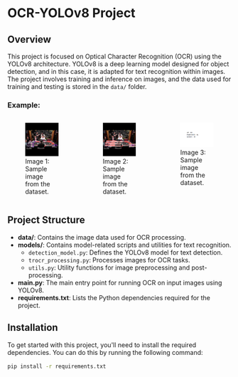 # OCR-YOLOv8 Project

## Overview

This project is focused on Optical Character Recognition (OCR) using the YOLOv8 architecture. YOLOv8 is a deep learning model designed for object detection, and in this case, it is adapted for text recognition within images. The project involves training and inference on images, and the data used for training and testing is stored in the `data/` folder.

### Example:

<p align="center">
  <div style="display: flex; justify-content: center; gap: 20px; flex-wrap: nowrap;">
    <figure>
        <img src="data/2025-01-22 031822.png" alt="Image 1" width="435"/>
        <figcaption>Image 1: Sample image from the dataset.</figcaption>
    </figure>
    <figure>
       <img src="data/2025-01-22 031939.png" alt="Image 2" width="435"/>
       <figcaption>Image 2: Sample image from the dataset.</figcaption>
    </figure>
    <figure>
       <img src="data/2025-01-22 040543.png" alt="Image 3" width="435"/>
       <figcaption>Image 3: Sample image from the dataset.</figcaption>
    </figure>
  </div>
</p>



## Project Structure

- **data/**: Contains the image data used for OCR processing.
- **models/**: Contains model-related scripts and utilities for text recognition.
  - `detection_model.py`: Defines the YOLOv8 model for text detection.
  - `trocr_processing.py`: Processes images for OCR tasks.
  - `utils.py`: Utility functions for image preprocessing and post-processing.
- **main.py**: The main entry point for running OCR on input images using YOLOv8.
- **requirements.txt**: Lists the Python dependencies required for the project.

## Installation

To get started with this project, you'll need to install the required dependencies. You can do this by running the following command:

```bash
pip install -r requirements.txt
